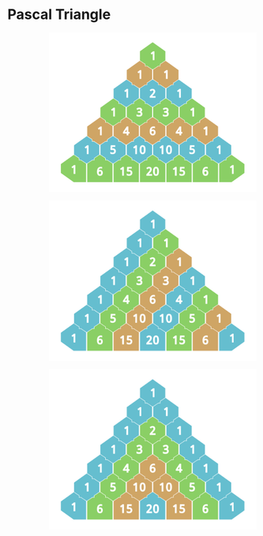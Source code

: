 
# Pascal Triangle

<div align = right>

<img
    src = '../../Resources/Assets/Diagrams/Pascals%20Triangle%20Rows.png'
    width = 420
/>

<img
    src = '../../Resources/Assets/Diagrams/Pascals%20Triangle%20Columns.png'
    width = 420
/>

<img
    src = '../../Resources/Assets/Diagrams/Pascals%20Triangle%20Rings.png'
    width = 420
/>

</div>
